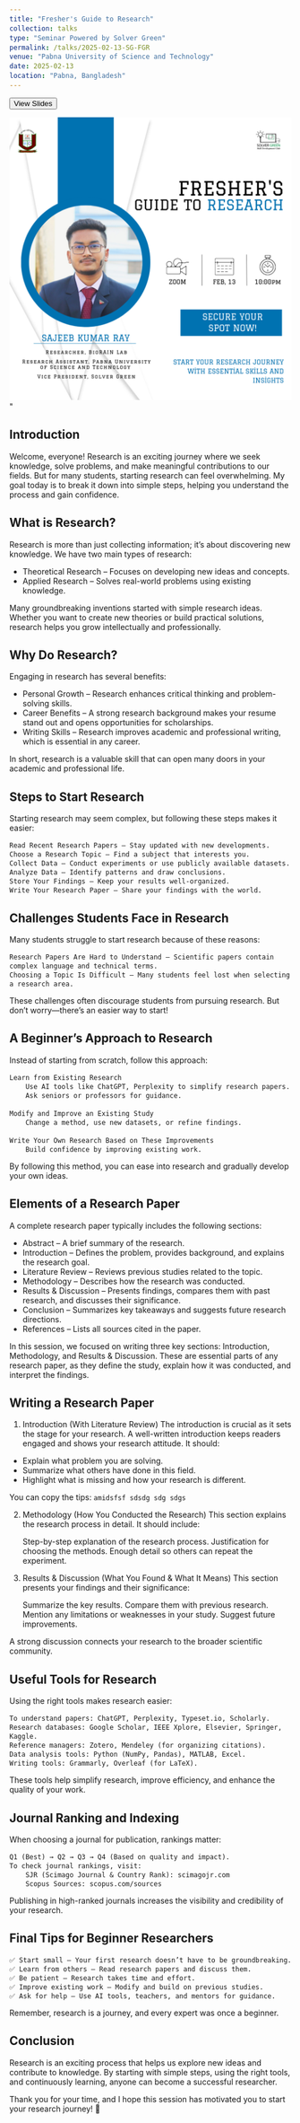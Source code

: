 ```yaml
---
title: "Fresher's Guide to Research"
collection: talks
type: "Seminar Powered by Solver Green"
permalink: /talks/2025-02-13-SG-FGR
venue: "Pabna University of Science and Technology"
date: 2025-02-13
location: "Pabna, Bangladesh"
---
```


<button class = "btn" onclick="window.location.href='https://www.canva.com/design/DAGe6BIRHIk/edNL50yiUXYSllBE9ElXTg/view?utm_content=DAGe6BIRHIk&utm_campaign=designshare&utm_medium=link2&utm_source=uniquelinks&utlId=h7e1db355d9';">View Slides</button>

<img src='/images/Solver-green-Session.jpg'>" 
<br>

## Introduction

Welcome, everyone! Research is an exciting journey where we seek knowledge, solve problems, and make meaningful contributions to our fields. But for many students, starting research can feel overwhelming. My goal today is to break it down into simple steps, helping you understand the process and gain confidence.

## What is Research?

Research is more than just collecting information; it’s about discovering new knowledge. We have two main types of research:

  - Theoretical Research – Focuses on developing new ideas and concepts.
  - Applied Research – Solves real-world problems using existing knowledge.

Many groundbreaking inventions started with simple research ideas. Whether you want to create new theories or build practical solutions, research helps you grow intellectually and professionally.

## Why Do Research?

Engaging in research has several benefits:

  -  Personal Growth – Research enhances critical thinking and problem-solving skills.
  -  Career Benefits – A strong research background makes your resume stand out and opens opportunities for scholarships.
  -  Writing Skills – Research improves academic and professional writing, which is essential in any career.

In short, research is a valuable skill that can open many doors in your academic and professional life.

## Steps to Start Research

Starting research may seem complex, but following these steps makes it easier:

    Read Recent Research Papers – Stay updated with new developments.
    Choose a Research Topic – Find a subject that interests you.
    Collect Data – Conduct experiments or use publicly available datasets.
    Analyze Data – Identify patterns and draw conclusions.
    Store Your Findings – Keep your results well-organized.
    Write Your Research Paper – Share your findings with the world.

## Challenges Students Face in Research

Many students struggle to start research because of these reasons:

    Research Papers Are Hard to Understand – Scientific papers contain complex language and technical terms.
    Choosing a Topic Is Difficult – Many students feel lost when selecting a research area.

These challenges often discourage students from pursuing research. But don’t worry—there’s an easier way to start!

## A Beginner’s Approach to Research
Instead of starting from scratch, follow this approach:

    Learn from Existing Research
        Use AI tools like ChatGPT, Perplexity to simplify research papers.
        Ask seniors or professors for guidance.

    Modify and Improve an Existing Study
        Change a method, use new datasets, or refine findings.

    Write Your Own Research Based on These Improvements
        Build confidence by improving existing work.

By following this method, you can ease into research and gradually develop your own ideas.

## Elements of a Research Paper
A complete research paper typically includes the following sections:

  -  Abstract – A brief summary of the research.
  -  Introduction – Defines the problem, provides background, and explains the research goal.
  -  Literature Review – Reviews previous studies related to the topic.
  -  Methodology – Describes how the research was conducted.
  -  Results & Discussion – Presents findings, compares them with past research, and discusses their significance.
  -  Conclusion – Summarizes key takeaways and suggests future research directions.
  -  References – Lists all sources cited in the paper.

In this session, we focused on writing three key sections: Introduction, Methodology, and Results & Discussion. These are essential parts of any research paper, as they define the study, explain how it was conducted, and interpret the findings.

## Writing a Research Paper
1. Introduction (With Literature Review)
The introduction is crucial as it sets the stage for your research. A well-written introduction keeps readers engaged and shows your research attitude. It should:

  -  Explain what problem you are solving.
  -  Summarize what others have done in this field.
  -  Highlight what is missing and how your research is different.

You can copy the tips:
    ``` amidsfsf
    sdsdg
    sdg
    sdgs ```

2. Methodology (How You Conducted the Research)
This section explains the research process in detail. It should include:

    Step-by-step explanation of the research process.
    Justification for choosing the methods.
    Enough detail so others can repeat the experiment.

3. Results & Discussion (What You Found & What It Means)
This section presents your findings and their significance:

    Summarize the key results.
    Compare them with previous research.
    Mention any limitations or weaknesses in your study.
    Suggest future improvements.

A strong discussion connects your research to the broader scientific community.

## Useful Tools for Research

Using the right tools makes research easier:

    To understand papers: ChatGPT, Perplexity, Typeset.io, Scholarly.
    Research databases: Google Scholar, IEEE Xplore, Elsevier, Springer, Kaggle.
    Reference managers: Zotero, Mendeley (for organizing citations).
    Data analysis tools: Python (NumPy, Pandas), MATLAB, Excel.
    Writing tools: Grammarly, Overleaf (for LaTeX).

These tools help simplify research, improve efficiency, and enhance the quality of your work.

## Journal Ranking and Indexing

When choosing a journal for publication, rankings matter:

    Q1 (Best) → Q2 → Q3 → Q4 (Based on quality and impact).
    To check journal rankings, visit:
        SJR (Scimago Journal & Country Rank): scimagojr.com
        Scopus Sources: scopus.com/sources

Publishing in high-ranked journals increases the visibility and credibility of your research.

## Final Tips for Beginner Researchers

    ✅ Start small – Your first research doesn’t have to be groundbreaking.
    ✅ Learn from others – Read research papers and discuss them.
    ✅ Be patient – Research takes time and effort.
    ✅ Improve existing work – Modify and build on previous studies.
    ✅ Ask for help – Use AI tools, teachers, and mentors for guidance.

Remember, research is a journey, and every expert was once a beginner.

## Conclusion

Research is an exciting process that helps us explore new ideas and contribute to knowledge. By starting with simple steps, using the right tools, and continuously learning, anyone can become a successful researcher.

Thank you for your time, and I hope this session has motivated you to start your research journey! 🚀